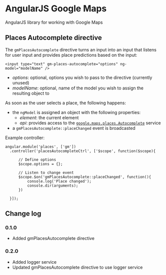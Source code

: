 # AngularJS Google Maps

AngularJS library for working with Google Maps

## Places Autocomplete directive

The `gmPlacesAutocomplete` directive turns an input into an input that listens for user input and provides place predictions based on the input:

    <input type="text" gm-places-autocomplete="options" ng-model="modelName" />
    
- *options*: optional, options you wish to pass to the directive (currently unused)
- *modelName*: optional, name of the model you wish to assign the resulting object to
    
As soon as the user selects a place, the following happens:

- the `ngModel` is assigned an object with the following properties:
  + *element*: the current element
  + *api*: provides access to the [`google.maps.places.Autocomplete`](https://developers.google.com/maps/documentation/javascript/reference?hl=nl#Autocomplete) service
- a `gmPlacesAutocomplete::placeChanged` event is broadcasted

Example controller:

    angular.module('places', ['gm'])
      .controller('placesAutocompleteCtrl', ['$scope', function($scope){
      
          // Define options
          $scope.options = {};

          // Listen to change event
          $scope.$on('gmPlacesAutocomplete::placeChanged', function(){
              console.log('Place changed');
              console.dir(arguments);
          })
  
      }]);

## Change log

### 0.1.0

- Added gmPlacesAutocomplete directive

### 0.2.0

- Added logger service
- Updated gmPlacesAutocomplete directive to use logger service

